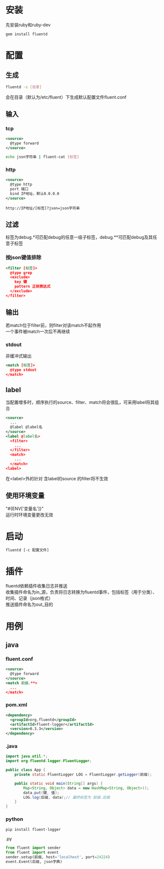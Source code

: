 # 安装
先安装ruby和ruby-dev
```sh
gem install fluentd
```
# 配置
## 生成
```sh
fluentd -s [目录]
```
会在目录（默认为/etc/fluent）下生成默认配置文件fluent.conf
## 输入
### tcp
```xml
<source>
  @type forward
</source>
```
```sh
echo json字符串 | fluent-cat [标签]
```
### http
```xml
<source>
  @type http
  port 端口
  bind IP地址，默认0.0.0.0
</source>
```
```
http://IP地址/[标签]?json=json字符串
```
## 过滤
标签为debug.*可匹配debug的任意一级子标签，debug.**可匹配debug及其任意子标签
### 按json键值排除
```xml
<filter [标签]>
  @type grep
  <exclude>
    key 键
    pattern 正则表达式
  </exclude>
</filter>
```
## 输出
若match位于filter前，则filter对该match不起作用  
一个事件被match一次后不再继续
### stdout
非缓冲式输出
```xml
<match [标签]>
  @type stdout
</match>
```
## label
当配置增多时，顺序执行的source、filter、match将会很乱，可采用label将其组合
```xml
<source>
  ...
  @label @label名
</source>
<label @label名>
  <filter>
    ...
  </filter>
  <match>
    ...
  </match>
<label>
```
在&lt;label&gt;外的针对 含label的source 的filter将不生效
## 使用环境变量
"#{ENV['变量名']}"  
运行时环境变量更改无效
# 启动
```sh
fluentd [-c 配置文件]
```
# 插件
fluentd依赖插件收集日志并推送  
收集插件命名为in_源，负责将日志转换为fluentd事件，包括标签（用于分类）、时间、记录（json格式）  
推送插件命名为out_目的
# 用例
## java
### fluent.conf
```xml
<source>
  @type forward
</source>
<match 前缀.**>
  ...
</match>
```
### pom.xml
```xml
<dependency>
  <groupId>org.fluentd</groupId>
  <artifactId>fluent-logger</artifactId>
  <version>0.3.3</version>
</dependency>
```
### .java
```java
import java.util.*;
import org.fluentd.logger.FluentLogger;

public class App {
    private static FluentLogger LOG = FluentLogger.getLogger(前缀);

    public static void main(String[] args) {
        Map<String, Object> data = new HashMap<String, Object>();
        data.put(键, 值);
        LOG.log(后缀, data);// 最终标签为 前缀.后缀
    }
}
```
### python
```sh
pip install fluent-logger
```
.py
```python
from fluent import sender
from fluent import event
sender.setup(前缀, host='localhost', port=24224)
event.Event(后缀, json字典)
```
